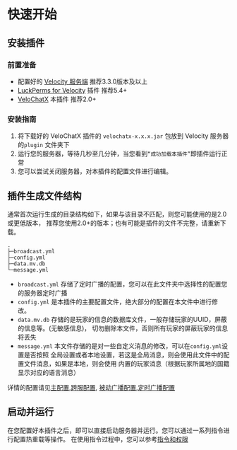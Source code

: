 # 快速开始

## 安装插件

### 前置准备
* 配置好的 [Velocity 服务端](https://docs.papermc.io/velocity/) 推荐3.3.0版本及以上
* [LuckPerms for Velocity](https://luckperms.net/download) 插件 推荐5.4+
* [VeloChatX](https://github.com/Danburen/VeloChatX/releases) 本插件 推荐2.0+
### 安装指南
1. 将下载好的 VeloChatX 插件的 `velochatx-x.x.x.jar` 包放到 Velocity 服务器的`plugin`
文件夹下
2. 运行您的服务器，等待几秒至几分钟，当您看到`“成功加载本插件”`即插件运行正常
3. 您可以尝试关闭服务器，对本插件的配置文件进行编辑。

## 插件生成文件结构
通常首次运行生成的目录结构如下，如果与该目录不匹配，则您可能使用的是2.0或更低版本，
推荐您使用2.0+的版本；也有可能是插件的文件不完整，请重新下载。
```
.
├─broadcast.yml
├─config.yml
├─data.mv.db
└─message.yml
```
* `broadcast.yml` 存储了定时广播的配置，您可以在此文件夹中选择性的配置您的服务器定时广播
* `config.yml` 是本插件的主要配置文件，绝大部分的配置在本文件中进行修改。
* `data.mv.db` 存储的是玩家的信息的数据库文件，一般存储玩家的UUID，屏蔽的信息等。(无敏感信息)，
切勿删除本文件，否则所有玩家的屏蔽玩家的信息将丢失
* `message.yml` 本文件存储的是对一些自定义消息的修改，可以在`config.yml`设置是否按照
全局设置或者本地设置，若这是全局消息，则会使用此文件中的配置文件消息，如果是本地，则会使用
内置的玩家消息（根据玩家所属地的国籍显示对应的语言消息）

详情的配置请见[主配置](/guide/config/main),[跨服配置](/guide/config/cross-server-chat),
[被动广播配置](/guide/config/passive-broadcast),[定时广播配置](/guide/config/active-broadcast)
## 启动并运行
在您配置好本插件之后，即可以直接启动服务器并运行。您可以通过一系列指令进行配置热重载等操作。
在使用指令过程中，您可以参考[指令和权限](/reference/cmdsAndPerms)
